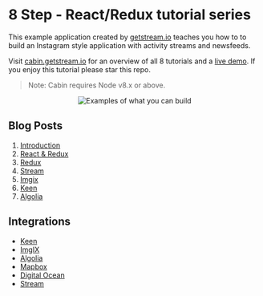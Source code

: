 # 8 Step - React/Redux tutorial series

This example application created by [getstream.io](https://getstream.io/?ref=github_stream_react_example) teaches you how to to build an Instagram style application with activity streams and newsfeeds.

Visit [cabin.getstream.io](http://cabin.getstream.io/) for an overview of all 8 tutorials and a [live demo](http://cabin.getstream.io/demo). If you enjoy this tutorial please star this repo.

> Note: Cabin requires Node v8.x or above.

<p align="center">
  <img src="https://stream-cabin.s3.amazonaws.com/defaults/Cabin_Github@2x.png" alt="Examples of what you can build" title="What you can build"/>
</p>

## Blog Posts

1. [Introduction](https://getstream.io/blog/cabin-react-redux-example-app-introduction/)
2. [React & Redux](https://getstream.io/blog/cabin-react-redux-example-app-react/)
3. [Redux](https://getstream.io/blog/cabin-react-redux-example-app-redux/)
4. [Stream](https://getstream.io/blog/cabin-react-redux-example-app-stream/)
5. [Imgix](https://getstream.io/blog/cabin-react-redux-example-app-imgix/)
6. [Keen](https://getstream.io/blog/cabin-react-redux-example-app-keen/)
7. [Algolia](https://getstream.io/blog/cabin-react-redux-example-app-algolia/)


## Integrations

* [Keen](https://keen.io/)
* [ImgIX](http://imgix.com/)
* [Algolia](https://www.algolia.com/)
* [Mapbox](https://www.mapbox.com/)
* [Digital Ocean](https://www.digitalocean.com/)
* [Stream](https://getstream.io)
